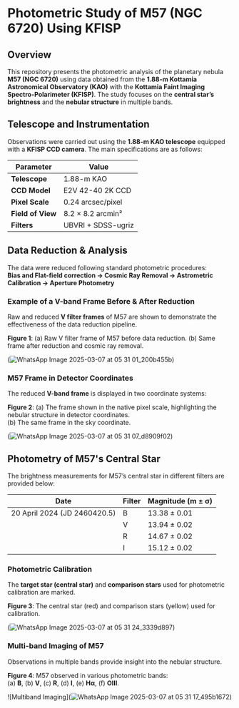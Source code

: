 # Photometric Study of M57 (NGC 6720) Using KFISP

## Overview
This repository presents the photometric analysis of the planetary nebula **M57 (NGC 6720)** using data obtained from the **1.88-m Kottamia Astronomical Observatory (KAO)** with the **Kottamia Faint Imaging Spectro-Polarimeter (KFISP)**. The study focuses on the **central star’s brightness** and the **nebular structure** in multiple bands.

## Telescope and Instrumentation
Observations were carried out using the **1.88-m KAO telescope** equipped with a **KFISP CCD camera**. The main specifications are as follows:

| Parameter | Value |
|-----------|-------|
| **Telescope** | 1.88-m KAO |
| **CCD Model** | E2V 42-40 2K CCD |
| **Pixel Scale** | 0.24 arcsec/pixel |
| **Field of View** | 8.2 × 8.2 arcmin² |
| **Filters** | UBVRI + SDSS-ugriz |

## Data Reduction & Analysis
The data were reduced following standard photometric procedures:  
**Bias and Flat-field correction → Cosmic Ray Removal → Astrometric Calibration → Aperture Photometry**  

### Example of a V-band Frame Before & After Reduction  
Raw and reduced **V filter frames** of M57 are shown to demonstrate the effectiveness of the data reduction pipeline.  

**Figure 1**: (a) Raw V filter frame of M57 before data reduction. (b) Same frame after reduction and cosmic ray removal.  

(![WhatsApp Image 2025-03-07 at 05 31 01_200b455b](https://github.com/user-attachments/assets/d948983d-462a-4f6c-96d3-7cb6bc1e3565))  

### M57 Frame in Detector Coordinates
The reduced **V-band frame** is displayed in two coordinate systems:  

**Figure 2**: (a) The frame shown in the native pixel scale, highlighting the nebular structure in detector coordinates.  
(b) The same frame in the sky coordinate.  

(![WhatsApp Image 2025-03-07 at 05 31 07_d8909f02](https://github.com/user-attachments/assets/32e1f06c-be2c-4093-8f00-5fa28788e70c))  

## Photometry of M57's Central Star
The brightness measurements for M57’s central star in different filters are provided below:

| Date | Filter | Magnitude (m ± σ) |
|------|--------|-------------------|
| 20 April 2024 (JD 2460420.5) | B | 13.38 ± 0.01 |
|  | V | 13.94 ± 0.02 |
|  | R | 14.67 ± 0.02 |
|  | I | 15.12 ± 0.02 |

### Photometric Calibration  
The **target star (central star)** and **comparison stars** used for photometric calibration are marked.  

**Figure 3**: The central star (red) and comparison stars (yellow) used for calibration.  

(![WhatsApp Image 2025-03-07 at 05 31 24_3339d897](https://github.com/user-attachments/assets/6a8174e6-b79f-4a9d-836d-ad35fb45f2d1))  

### Multi-band Imaging of M57  
Observations in multiple bands provide insight into the nebular structure.  

**Figure 4**: M57 observed in various photometric bands:  
(a) **B**, (b) **V**, (c) **R**, (d) **I**, (e) **Hα**, (f) **OIII**.  

![Multiband Imaging](![WhatsApp Image 2025-03-07 at 05 31 17_495b1672](https://github.com/user-attachments/assets/3942d825-fe34-405e-99c9-435c1d8749da))  
